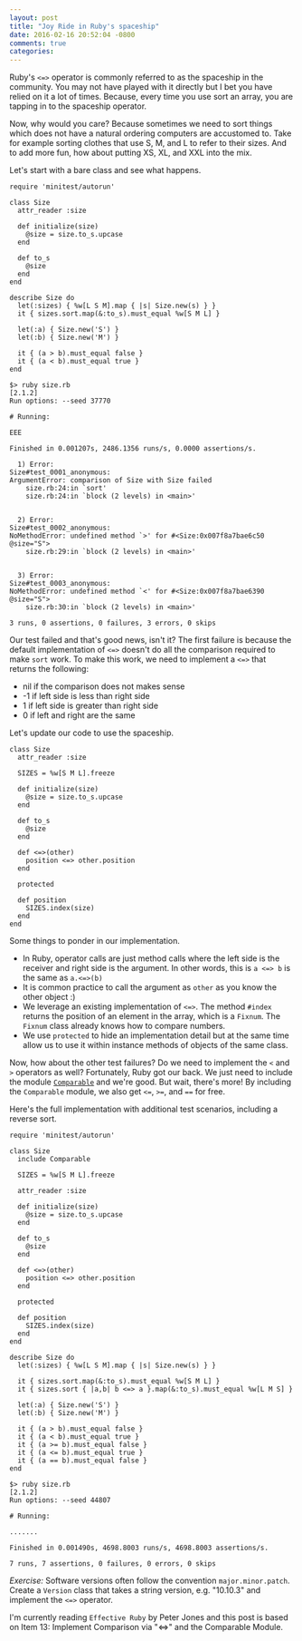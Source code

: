 ```yaml
---
layout: post
title: "Joy Ride in Ruby's spaceship"
date: 2016-02-16 20:52:04 -0800
comments: true
categories:
---
```


Ruby's `<=>` operator is commonly referred to as the spaceship in the community. You may not have
played with it directly but I bet you have relied on it a lot of times. Because, every time you use
sort an array, you are tapping in to the spaceship operator.

Now, why would you care? Because sometimes we need to sort things which does not have a natural ordering
computers are accustomed to. Take for example sorting clothes that use S, M, and L to refer to their sizes.
And to add more fun, how about putting XS, XL, and XXL into the mix.

Let's start with a bare class and see what happens.

    require 'minitest/autorun'

    class Size
      attr_reader :size

      def initialize(size)
        @size = size.to_s.upcase
      end

      def to_s
        @size
      end
    end

    describe Size do
      let(:sizes) { %w[L S M].map { |s| Size.new(s) } }
      it { sizes.sort.map(&:to_s).must_equal %w[S M L] }

      let(:a) { Size.new('S') }
      let(:b) { Size.new('M') }

      it { (a > b).must_equal false }
      it { (a < b).must_equal true }
    end

    $> ruby size.rb                                                                                                     [2.1.2]
    Run options: --seed 37770

    # Running:

    EEE

    Finished in 0.001207s, 2486.1356 runs/s, 0.0000 assertions/s.

      1) Error:
    Size#test_0001_anonymous:
    ArgumentError: comparison of Size with Size failed
        size.rb:24:in `sort'
        size.rb:24:in `block (2 levels) in <main>'


      2) Error:
    Size#test_0002_anonymous:
    NoMethodError: undefined method `>' for #<Size:0x007f8a7bae6c50 @size="S">
        size.rb:29:in `block (2 levels) in <main>'


      3) Error:
    Size#test_0003_anonymous:
    NoMethodError: undefined method `<' for #<Size:0x007f8a7bae6390 @size="S">
        size.rb:30:in `block (2 levels) in <main>'

    3 runs, 0 assertions, 0 failures, 3 errors, 0 skips

Our test failed and that's good news, isn't it? The first failure is because the default
implementation of `<=>` doesn't do all the comparison required to make `sort` work. To make this
work, we need to implement a `<=>` that returns the following:

* nil if the comparison does not makes sense
* -1 if left side is less than right side
* 1 if left side is greater than right side
* 0 if left and right are the same

Let's update our code to use the spaceship.


    class Size
      attr_reader :size

      SIZES = %w[S M L].freeze

      def initialize(size)
        @size = size.to_s.upcase
      end

      def to_s
        @size
      end

      def <=>(other)
        position <=> other.position
      end

      protected

      def position
        SIZES.index(size)
      end
    end


Some things to ponder in our implementation.

* In Ruby, operator calls are just method calls where the left side is the receiver and right side is
the argument. In other words, this is  `a <=> b` is the same as `a.<=>(b)`
* It is common practice to call the argument as `other` as you know the other object :)
* We leverage an existing implementation of `<=>`. The method `#index` returns the position of an element
in the array, which is a `Fixnum`. The `Fixnum` class already knows how to compare numbers.
* We use `protected` to hide an implementation detail but at the same time allow us to use it within instance
methods of objects of the same class.

Now, how about the other test failures? Do we need to implement the `<` and `>` operators as well?
Fortunately, Ruby got our back. We just need to include the module [`Comparable`](http://ruby-doc.org/core-2.3.0/Comparable.html)
and we're good. But wait, there's more! By including the `Comparable` module, we also get 
`<=`, `>=`, and `==` for free.

Here's the full implementation with additional test scenarios, including a reverse sort.


    require 'minitest/autorun'

    class Size
      include Comparable

      SIZES = %w[S M L].freeze

      attr_reader :size

      def initialize(size)
        @size = size.to_s.upcase
      end

      def to_s
        @size
      end

      def <=>(other)
        position <=> other.position
      end

      protected

      def position
        SIZES.index(size)
      end
    end

    describe Size do
      let(:sizes) { %w[L S M].map { |s| Size.new(s) } }

      it { sizes.sort.map(&:to_s).must_equal %w[S M L] }
      it { sizes.sort { |a,b| b <=> a }.map(&:to_s).must_equal %w[L M S] }

      let(:a) { Size.new('S') }
      let(:b) { Size.new('M') }

      it { (a > b).must_equal false }
      it { (a < b).must_equal true }
      it { (a >= b).must_equal false }
      it { (a <= b).must_equal true }
      it { (a == b).must_equal false }
    end

    $> ruby size.rb                                                                                                     [2.1.2]
    Run options: --seed 44807

    # Running:

    .......

    Finished in 0.001490s, 4698.8003 runs/s, 4698.8003 assertions/s.

    7 runs, 7 assertions, 0 failures, 0 errors, 0 skips

*Exercise:*  Software versions often follow the convention `major.minor.patch`. Create a `Version` class
that takes a string version, e.g. "10.10.3" and implement the `<=>` operator.

I'm currently reading `Effective Ruby` by Peter Jones and this post is based on Item 13: Implement
Comparison via "<=>" and the Comparable Module.
